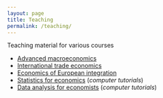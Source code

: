 ```yaml
---
layout: page
title: Teaching
permalink: /teaching/
---
```


Teaching material for various courses

* [Advanced macroeconomics](https://github.com/CommonEconomist/teaching/tree/master/advanced-macro) 
* [International trade economics](https://github.com/CommonEconomist/teaching/tree/master/international-trade)
* [Economics of European integration](https://github.com/CommonEconomist/teaching/tree/master/european-economy)
* [Statistics for economics](https://github.com/CommonEconomist/teaching/tree/master/statistics-economics) (*computer tutorials*)
* [Data analysis for economists](https://github.com/CommonEconomist/teaching/tree/master/data-analysis) (*computer tutorials*)
